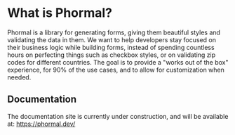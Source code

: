 # What is Phormal?

Phormal is a library for generating forms, giving them beautiful styles and validating the data in them. We want to help developers stay focused on their business logic while building forms, instead of spending countless hours on perfecting things such as checkbox styles, or on validating zip codes for different countries. The goal is to provide a "works out of the box" experience, for 90% of the use cases, and to allow for customization when needed.

## Documentation

The documentation site is currently under construction, and will be available at: https://phormal.dev/